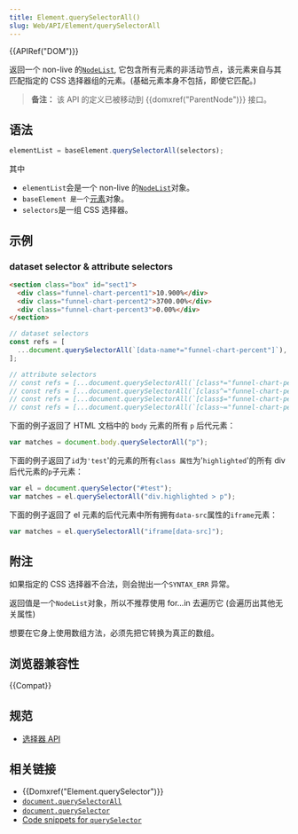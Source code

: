 ```yaml
---
title: Element.querySelectorAll()
slug: Web/API/Element/querySelectorAll
---
```


{{APIRef("DOM")}}

返回一个 non-live 的[`NodeList`](NodeList), 它包含所有元素的非活动节点，该元素来自与其匹配指定的 CSS 选择器组的元素。(基础元素本身不包括，即使它匹配。)

> **备注：** 该 API 的定义已被移动到 {{domxref("ParentNode")}} 接口。

## 语法

```js
elementList = baseElement.querySelectorAll(selectors);
```

其中

- `elementList`会是一个 non-live 的[`NodeList`](NodeList)对象。
- `baseElement 是一个`[元素](/zh-CN/docs/DOM/element)对象。
- `selectors`是一组 CSS 选择器。

## 示例

### dataset selector & attribute selectors

```html
<section class="box" id="sect1">
  <div class="funnel-chart-percent1">10.900%</div>
  <div class="funnel-chart-percent2">3700.00%</div>
  <div class="funnel-chart-percent3">0.00%</div>
</section>
```

```js
// dataset selectors
const refs = [
  ...document.querySelectorAll(`[data-name*="funnel-chart-percent"]`),
];

// attribute selectors
// const refs = [...document.querySelectorAll(`[class*="funnel-chart-percent"]`)];
// const refs = [...document.querySelectorAll(`[class^="funnel-chart-percent"]`)];
// const refs = [...document.querySelectorAll(`[class$="funnel-chart-percent"]`)];
// const refs = [...document.querySelectorAll(`[class~="funnel-chart-percent"]`)];
```

下面的例子返回了 HTML 文档中的 `body` 元素的所有 `p` 后代元素：

```js
var matches = document.body.querySelectorAll("p");
```

下面的例子返回了`id`为`'test`'的元素的所有`class 属性`为'`highlighted`'的所有 div 后代元素的`p`子元素：

```js
var el = document.querySelector("#test");
var matches = el.querySelectorAll("div.highlighted > p");
```

下面的例子返回了 el 元素的后代元素中所有拥有`data-src`属性的`iframe`元素：

```js
var matches = el.querySelectorAll("iframe[data-src]");
```

## 附注

如果指定的 CSS 选择器不合法，则会抛出一个`SYNTAX_ERR` 异常。

返回值是一个`NodeList`对象，所以不推荐使用 for...in 去遍历它 (会遍历出其他无关属性)

想要在它身上使用数组方法，必须先把它转换为真正的数组。

## 浏览器兼容性

{{Compat}}

## 规范

- [选择器 API](http://www.w3.org/TR/selectors-api/)

## 相关链接

- {{Domxref("Element.querySelector")}}
- [`document.querySelectorAll`](/zh-CN/docs/Web/API/Document.querySelectorAll)
- [`document.querySelector`](/zh-CN/docs/Web/API/Document.querySelector)
- [Code snippets for `querySelector`](/zh-CN/docs/Code_snippets/QuerySelector)
